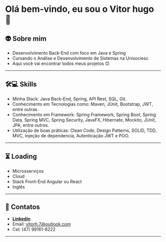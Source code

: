 # Olá bem-vindo, eu sou o Vitor hugo 👋 

## 👽 Sobre mim

- Desenvolvimento Back-End com foco em Java e Spring
- Cursando o Análise e Desenvolvimento de Sistemas na Unisociesc
- Aqui você vai encontrar todos meus projetos 🙃
---

## 🛠💻 Skills

- Minha Stack: Java Back-End, Spring, API Rest, SQL, Git.
- Conhecimento em Tecnologias como: Maven, JUnit, Bootstrap, JWT, entre outras.
- Conhecimento em Framework: Spring Framework, Spring Boot, Spring Data, Spring MVC, Spring Security, JavaFX, Hibernate, Mockito, JUnit, JPA, entre outros.
- Utilização de boas práticas: Clean Code, Design Patterns, SOLID, TDD, MVC, Injeção de dependencia, Autenticação JWT e POO.
---

## ⏳ Loading

- Microsserviços
- Cloud
- Stack Front-End Angular ou React
- Inglês
---

## 📒 Contatos 

- **[Linkedin]([https://www.oracle.com/java](https://www.linkedin.com/in/vitor-hugo-da-silva-01a018216/))**
- Email: vitorh.7@outlook.com
- Cel: (47) 99161-8222
---

